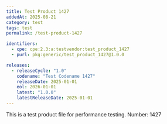 ```yaml
---
title: Test Product 1427
addedAt: 2025-08-21
category: test
tags: test
permalink: /test-product-1427

identifiers:
  - cpe: cpe:2.3:a:testvendor:test_product_1427
  - purl: pkg:generic/test_product_1427@1.0.0

releases:
  - releaseCycle: "1.0"
    codename: "Test Codename 1427"
    releaseDate: 2025-01-01
    eol: 2026-01-01
    latest: "1.0.0"
    latestReleaseDate: 2025-01-01
---
```


This is a test product file for performance testing. Number: 1427
